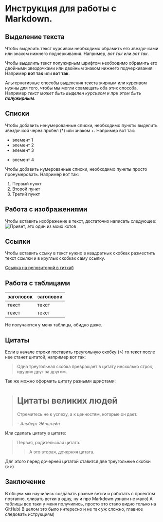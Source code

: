 # Инструкция для работы с Markdown.

## Выделение текста

Чтобы выделить текст курсивом необходимо обрамить его звездочками или знаком нижнего подчеркивания. Например, *вот так* или _вот так_.

Чтобы выделить текст полужирным шрифтом необходимо обрамить его двойными звездочками или двойным знаком нижнего подчеркивания. Например **вот так** или __вот так__.

Альтернативные способы выделения текста жирным или курсивом нужны для того, чтобы мы могли совмещать оба этих способа. Например _текст может быть выделен курсивом и при этом быть **полужирным**_.

## Списки

Чтобы добавить ненумерованные списки, необходимо пункты выделить звездочкой через пробел (*) или знаком +. Например вот так:

* элемент 1
* элемент 2
* элемент 3
+ элемент 4

Чтобы добавить нумерованные списки, необходимо пункты просто пронумеровать. Например вот так:

1. Первый пункт
2. Второй пункт
3. Третий пункт

## Работа с изображениями

Чтобы вставить изображение в текст, достаточно написать следующее:
![Привет, это один из моих котов](Мелкий.jpg)

## Ссылки

Чтобы вставить ссыку в текст нужно в квадратных скобках разместить текст ссылки и в круглых скобках саму ссылку.

[Ссылка на репозиторий в гитхаб](https://github.com/HappiAnny/Using_version_control_2/tree/master)

## Работа с таблицами

 заголовок | заголовок
 --------- | --------- 
 текст | текст 
 текст | текст
Не получаются у меня таблицы, обидно даже.

## Цитаты
Если в начале строки поставить треугольную скобку (>) то текст после нее станет цитатой, например вот так:
> Одна треугольная скобка
превращает в цитату несколько строк,
идущих друг за другом.

Так же можно оформить цитату разными шрифтами:

> # Цитаты великих людей
> Стремитесь не к успеху, а к ценностям, которые он дает.
>
> *- Альберт Эйнштейн*

Или сделать цитату в цитате:

> Первая, родительская цитата.
>> А это вторая, дочерняя цитата.

Для этого перед дочерней цитатой ставится две треугольные скобки (>>)

## Заключение

В общем мы научились создавать разные ветки и работать с проектом поэтапно, сливать ветки в одну, ну и про Markdown узнали не мало)
А таблицы все таки у меня получились, просто это стало видно только на GitHub)
В целом это было интересно и не так уж сложно, главное следовать иструкциям)